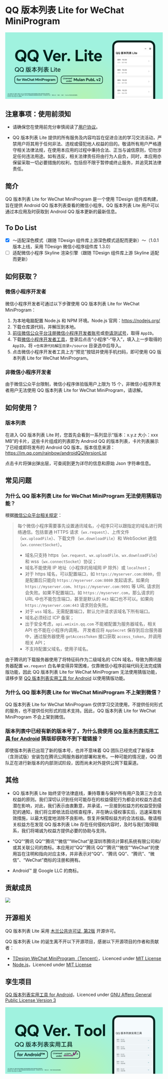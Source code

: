 # QQ 版本列表 Lite for WeChat MiniProgram

![QQ 版本列表 Lite Banner](/QQVerLiteBanner.png)

## 注意事项：使用前须知

- 请确保您在使用前充分审慎阅读了[用户协议](/UserAgreement.md)。

- QQ 版本列表 Lite 提供的所有服务及内容均旨在促进合法的学习交流活动，严禁用户将其用于任何非法、违规或侵犯他人权益的目的。敬请所有用户严格遵守相关法律法规，在使用本应用的过程中秉持合法、正当与诚信原则，切勿涉足任何违法用途。如有违反，相关法律责任将由行为人自负，同时，本应用亦保留采取一切必要措施的权利，包括但不限于暂停或终止服务，并追究其法律责任。

## 简介

QQ 版本列表 Lite for WeChat MiniProgram 是一个使用 TDesign 组件库构建，旨在提供 Android QQ 版本列表查看的微信小程序。QQ 版本列表 Lite 用户可以通过本应用及时获取到 Android QQ 版本更新的最新信息。

## To Do List

- [x] ～适配深色模式（跟随 TDesign 组件库上游深色模式适配而更新）～（1.0.1 版本上线，采用 TDesign 微信小程序组件库 1.3.0）
- [ ] 适配微信小程序 Skyline 渲染引擎（跟随 TDesign 组件库上游 Skyline 适配而更新）

## 如何获取？

### 微信小程序开发者

微信小程序开发者可通过以下步骤使用 QQ 版本列表 Lite for WeChat MiniProgram：

1. 为本地电脑配置 Node.js 和 NPM 环境。Node.js 官网：https://nodejs.org/
2. 下载仓库源代码，并解压到本地。
3. [前往微信公众平台注册微信小程序开发者账号](https://mp.weixin.qq.com/cgi-bin/wx)或[申请测试号](https://mp.weixin.qq.com/wxamp/sandbox)，取得 `AppID`。
4. 下载[微信小程序开发者工具](https://developers.weixin.qq.com/miniprogram/dev/devtools/download.html)，登录后点击“小程序”-“导入”，填入上一步取得的 `AppID`，将 `<仓库源代码解压目录>/source` 目录选中后导入。
5. 点击微信小程序开发者工具上方“预览”按钮并使用手机扫码，即可使用 QQ 版本列表 Lite for WeChat MiniProgram。

### 非微信小程序开发者

由于微信公众平台限制，微信小程序体验版用户上限为 15 个，非微信小程序开发者用户无法使用 QQ 版本列表 Lite for WeChat MiniProgram，请谅解。

## 如何使用？

### 版本列表

在进入 QQ 版本列表 Lite 时，您首先会看到一系列显示“版本：x.y.z 大小：xxx MB”的卡片，这些卡片组成的列表即为 Android QQ 的版本列表，卡片列表展示了已经或即将发布的 Android QQ 版本。版本信息来源：https://im.qq.com/rainbow/androidQQVersionList

点击卡片将弹出弹出层，可查阅到更为详尽的信息和原始 Json 字符串信息。

## 常见问题

### 为什么 QQ 版本列表 Lite for WeChat MiniProgram 无法使用猜版功能？

根据[微信公众平台相关规定](https://developers.weixin.qq.com/miniprogram/dev/framework/ability/network.html)：

> 每个微信小程序需要事先设置通讯域名，小程序只可以跟指定的域名进行网络通信。包括普通 HTTPS 请求（`wx.request`）、上传文件（`wx.uploadFile`）、下载文件（`wx.downloadFile`）和 WebSocket 通信（`wx.connectSocket`）。
> 
> - 域名只支持 https（`wx.request、wx.uploadFile、wx.downloadFile`）和 wss（`wx.connectSocket`）协议；
> - 域名不能使用 IP 地址（小程序的局域网 IP 除外）或 `localhost`；
> - 对于 https 域名，可以配置端口，如 `https://myserver.com:8080`，但是配置后只能向 `https://myserver.com:8080` 发起请求。如果向 `https://myserver.com`、`https://myserver.com:9091` 等 URL 请求则会失败。如果不配置端口。如 `https://myserver.com`，那么请求的 URL 中也不能包含端口，甚至是默认的 `443` 端口也不可以。如果向 `https://myserver.com:443` 请求则会失败。
> - 对于 `wss` 域名，无需配置端口，默认允许请求该域名下所有端口。
> - 域名必须经过 ICP 备案；
> - 出于安全考虑，`api.weixin.qq.com` 不能被配置为服务器域名，相关 API 也不能在小程序内调用。 开发者应将 `AppSecret` 保存到后台服务器中，通过服务器使用 `getAccessToken` 接口获取 `access_token`，并调用相关 API；
> - 不支持配置父域名，使用子域名。

由于腾讯的下载服务器使用了将特征码作为二级域名的 CDN 域名，导致为腾讯服务器配置 `wx.request` 白名单变得异常困难，仅靠微信小程序前端代码无法完成猜版功能，因此 QQ 版本列表 Lite for WeChat MiniProgram 无法使用猜版功能，请移步至 [QQ 版本列表实用工具 for Android](https://github.com/klxiaoniu/QQVersionList) 以使用猜版功能。

### 为什么 QQ 版本列表 Lite for WeChat MiniProgram 不上架到微信？

QQ 版本列表 Lite for WeChat MiniProgram 仅供学习交流使用，不提供任何形式的服务，也不提供任何形式的技术支持。因此，QQ 版本列表 Lite for WeChat MiniProgram 不会上架到微信。

### 版本列表中已经有新的版本号了，为什么我使用 [QQ 版本列表实用工具 for Android](https://github.com/klxiaoniu/QQVersionList) 猜版却获取不到下载链接？

即使版本列表已出现了新的版本号，也并不意味着 QQ 团队已经完成了新版本（含测试版）安装包在腾讯公网服务器的部署和发布。一种可能的情况是，QQ 团队正在进行新版本的内部测试阶段，因而尚未对外提供公网下载渠道。

## 其他

- QQ 版本列表 Lite 始终坚守法律底线，秉持尊重与保护所有用户及第三方合法权益的原则。我们深切认识到任何可能存在的权益侵犯行为都会对权益方造成潜在影响，对此，我们表示由衷歉意，并承诺，一旦接到权益方的权益受到侵犯的通知，我们将立即依法启动核查程序，并在确认侵权事实后，迅速采取有效措施，以最大程度地消除不良影响，恢复并保障权益方的合法权益。敬请相关权益方在发现 QQ 版本列表 Lite 存在任何侵权内容时，及时与我们取得联系，我们将竭诚为权益方提供必要的协助与支持。

- “QQ”“腾讯 QQ”“腾讯”“微信”“WeChat”是深圳市腾讯计算机系统有限公司和/或其关联公司的商标。本应用对“QQ”“腾讯 QQ”“腾讯”“微信”“WeChat”的使用旨在注明和指向对应主体，并非表示对“QQ”、“腾讯 QQ”、“腾讯”、“微信”、“WeChat”商标的注册和拥有。

- Android™ 是 Google LLC 的商标。

## 贡献成员

<a href="https://github.com/ArcticFoxPro/QQVersionListTool-WeChatMiniProgram/graphs/contributors">
  <img src="https://contrib.rocks/image?repo=ArcticFoxPro/QQVersionListTool-WeChatMiniProgram" />
</a>

## 开源相关

QQ 版本列表 Lite 采用 [木兰公共许可证, 第2版](/LICENSE) 开源许可。

QQ 版本列表 Lite 的诞生离不开以下开源项目，感谢以下开源项目的作者和贡献者：

- [TDesign WeChat MiniProgram（Tencent）](https://github.com/Tencent/tdesign-miniprogram)，Licenced under [MIT License](https://github.com/Tencent/tdesign-miniprogram/blob/develop/LICENSE)
- [Node.js](https://github.com/nodejs/node)，Licenced under [MIT License](https://github.com/nodejs/node/blob/main/LICENSE)

## 孪生项目

[QQ 版本列表实用工具 for Android](https://github.com/klxiaoniu/QQVersionList)，Licenced under [GNU Affero General Public License Version 3](https://github.com/klxiaoniu/QQVersionList/blob/master/LICENSE)

[![QQ 版本列表实用工具 Banner](https://raw.githubusercontent.com/klxiaoniu/QQVersionList/master/QQVerToolBanner.png)](https://github.com/klxiaoniu/QQVersionList)
